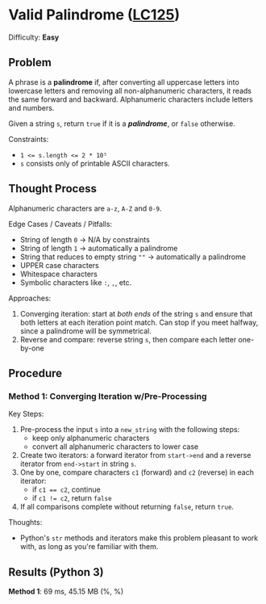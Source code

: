 # Valid Palindrome ([LC125](https://leetcode.com/problems/valid-palindrome/))
Difficulty: **Easy**

## Problem

A phrase is a **palindrome** if, after converting all uppercase letters into lowercase letters and removing all non-alphanumeric characters, it reads the same forward and backward. Alphanumeric characters include letters and numbers.

Given a string `s`, return `true` if it is a ***palindrome***, or `false` otherwise.

Constraints:
- `1 <= s.length <= 2 * 10⁵`
- `s` consists only of printable ASCII characters.

## Thought Process

Alphanumeric characters are `a-z`, `A-Z` and `0-9`.

Edge Cases / Caveats / Pitfalls:
- String of length `0` -> N/A by constraints
- String of length `1` -> automatically a palindrome
- String that reduces to empty string `""` -> automatically a palindrome
- UPPER case characters
- Whitespace characters
- Symbolic characters like `:`, `,`, etc.

Approaches:
1. Converging iteration: start at *both ends* of the string `s` and ensure that both letters at each iteration point match.  Can stop if you meet halfway, since a palindrome will be symmetrical.
2. Reverse and compare: reverse string `s`, then compare each letter one-by-one

## Procedure

### Method 1: Converging Iteration w/Pre-Processing

Key Steps:
1. Pre-process the input `s` into a `new_string` with the following steps:
    - keep only alphanumeric characters
    - convert all alphanumeric characters to lower case
2. Create two iterators: a forward iterator from `start->end` and a reverse iterator from `end->start` in string `s`.
3. One by one, compare characters `c1` (forward) and `c2` (reverse) in each iterator:
    - if `c1 == c2`, continue
    - if `c1 != c2`, return `false`
4. If all comparisons complete without returning `false`, return `true`.

Thoughts:
- Python's `str` methods and iterators make this problem pleasant to work with, as long as you're familiar with them.

## Results (Python 3)

**Method 1**:  69 ms, 45.15 MB (%, %)

